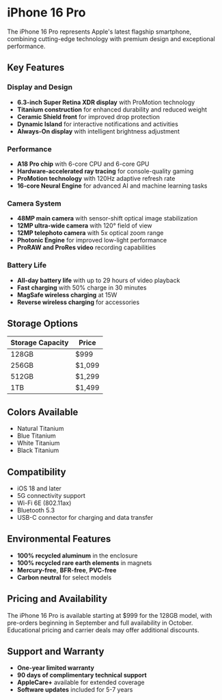 # iPhone 16 Pro

The iPhone 16 Pro represents Apple's latest flagship smartphone, combining cutting-edge technology with premium design and exceptional performance.

## Key Features

### Display and Design
- **6.3-inch Super Retina XDR display** with ProMotion technology
- **Titanium construction** for enhanced durability and reduced weight
- **Ceramic Shield front** for improved drop protection
- **Dynamic Island** for interactive notifications and activities
- **Always-On display** with intelligent brightness adjustment

### Performance
- **A18 Pro chip** with 6-core CPU and 6-core GPU
- **Hardware-accelerated ray tracing** for console-quality gaming
- **ProMotion technology** with 120Hz adaptive refresh rate
- **16-core Neural Engine** for advanced AI and machine learning tasks

### Camera System
- **48MP main camera** with sensor-shift optical image stabilization
- **12MP ultra-wide camera** with 120° field of view
- **12MP telephoto camera** with 5x optical zoom range
- **Photonic Engine** for improved low-light performance
- **ProRAW and ProRes video** recording capabilities

### Battery Life
- **All-day battery life** with up to 29 hours of video playback
- **Fast charging** with 50% charge in 30 minutes
- **MagSafe wireless charging** at 15W
- **Reverse wireless charging** for accessories

## Storage Options

| Storage Capacity | Price |
|-----------------|-------|
| 128GB | $999 |
| 256GB | $1,099 |
| 512GB | $1,299 |
| 1TB | $1,499 |

## Colors Available

- Natural Titanium
- Blue Titanium
- White Titanium
- Black Titanium

## Compatibility

- iOS 18 and later
- 5G connectivity support
- Wi-Fi 6E (802.11ax)
- Bluetooth 5.3
- USB-C connector for charging and data transfer

## Environmental Features

- **100% recycled aluminum** in the enclosure
- **100% recycled rare earth elements** in magnets
- **Mercury-free**, **BFR-free**, **PVC-free**
- **Carbon neutral** for select models

## Pricing and Availability

The iPhone 16 Pro is available starting at $999 for the 128GB model, with pre-orders beginning in September and full availability in October. Educational pricing and carrier deals may offer additional discounts.

## Support and Warranty

- **One-year limited warranty**
- **90 days of complimentary technical support**
- **AppleCare+** available for extended coverage
- **Software updates** included for 5-7 years